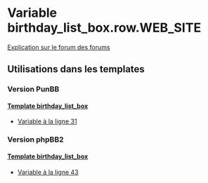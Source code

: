# Variable birthday_list_box.row.WEB_SITE
[Explication sur le forum des forums](http://forum.forumactif.com/t294113-listing-des-variables#birthday_list_box.row.WEB_SITE)
## Utilisations dans les templates
### Version PunBB
#### [Template birthday_list_box](punbb/birthday_list_box.md)
* [Variable à la ligne 31](../punbb/birthday_list_box.tpl#L31)
### Version phpBB2
#### [Template birthday_list_box](subsilver/birthday_list_box.md)
* [Variable à la ligne 43](../subsilver/birthday_list_box.tpl#L43)